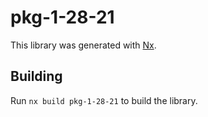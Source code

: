 # pkg-1-28-21

This library was generated with [Nx](https://nx.dev).

## Building

Run `nx build pkg-1-28-21` to build the library.
